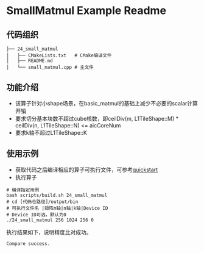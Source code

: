 # SmallMatmul Example Readme
## 代码组织
```
├── 24_small_matmul
│   ├── CMakeLists.txt   # CMake编译文件
│   ├── README.md
│   └── small_matmul.cpp # 主文件
```
## 功能介绍
- 该算子针对小shape场景，在basic_matmul的基础上减少不必要的scalar计算开销
- 要求切分基本块数不超过cube核数，即ceilDiv(m, L1TileShape::M) * ceilDiv(n, L1TileShape::N) <= aicCoreNum
- 要求k轴不超过L1TileShape::K
## 使用示例
- 获取代码之后编译相应的算子可执行文件，可参考[quickstart](../../docs/quickstart.md#算子编译)
- 执行算子
```
# 编译指定用例
bash scripts/build.sh 24_small_matmul
# cd [代码仓路径]/output/bin
# 可执行文件名 |矩阵m轴|n轴|k轴|Device ID
# Device ID可选，默认为0
./24_small_matmul 256 1024 256 0
```
执行结果如下，说明精度比对成功。
```
Compare success.
```